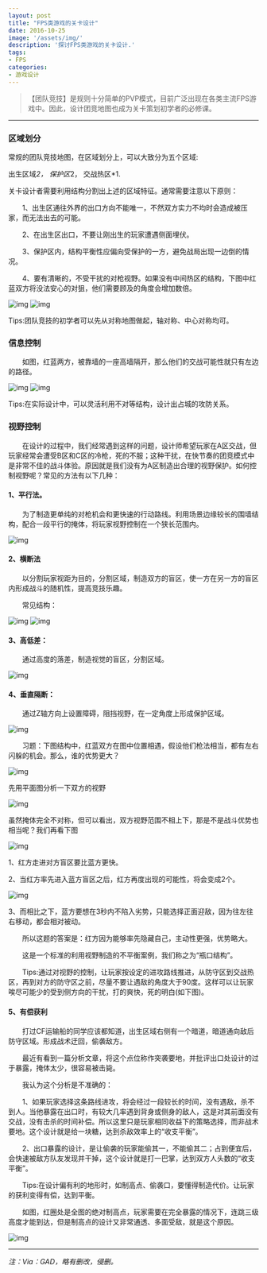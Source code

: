 ```yaml
---
layout: post
title: "FPS类游戏的关卡设计"
date: 2016-10-25
image: '/assets/img/'
description: '探讨FPS类游戏的关卡设计.'
tags:
- FPS
categories:
- 游戏设计
---
```


>【团队竞技】是规则十分简单的PVP模式，目前广泛出现在各类主流FPS游戏中。因此，设计团竞地图也成为关卡策划初学者的必修课。

---

### 区域划分

常规的团队竞技地图，在区域划分上，可以大致分为五个区域:  

出生区域*2， 保护区*2， 交战热区*1.

关卡设计者需要利用结构分割出上述的区域特征。通常需要注意以下原则：

　　1、出生区通往外界的出口方向不能唯一，不然双方实力不均时会造成被压家，而无法出去的可能。

　　2、在出生区出口，不要让刚出生的玩家遭遇侧面埋伏。

　　3、保护区内，结构平衡性应偏向受保护的一方，避免战局出现一边倒的情况。

　　4、要有清晰的，不受干扰的对枪视野。如果没有中间热区的结构，下图中红蓝双方将没法安心的对狙，他们需要顾及的角度会增加数倍。

![img](/assets/img/FPS/FPS-level-design-01.png)
![img](/assets/img/FPS/FPS-level-design-02.png)

Tips:团队竞技的初学者可以先从对称地图做起，轴对称、中心对称均可。

### 信息控制

　　如图，红蓝两方，被靠墙的一座高墙隔开，那么他们的交战可能性就只有左边的路径。

![img](/assets/img/FPS/FPS-level-design-03.png)
![img](/assets/img/FPS/FPS-level-design-04.png)

Tips:在实际设计中，可以灵活利用不对等结构，设计出占城的攻防关系。

### 视野控制

　　在设计的过程中，我们经常遇到这样的问题，设计师希望玩家在A区交战，但玩家经常会遭受B区和C区的冷枪，死的不服；这种干扰，在快节奏的团竞模式中是非常不佳的战斗体验。原因就是我们没有为A区制造出合理的视野保护。如何控制视野呢？常见的方法有以下几种：

#### 1、平行法。
　　为了制造更单纯的对枪机会和更快速的行动路线。利用场景边缘较长的围墙结构，配合一段平行的掩体，将玩家视野控制在一个狭长范围内。

![img](/assets/img/FPS/FPS-level-design-05.png)

#### 2、横断法

　　以分割玩家视距为目的，分割区域，制造双方的盲区，使一方在另一方的盲区内形成战斗的随机性，提高竞技乐趣。

　　常见结构：

![img](/assets/img/FPS/FPS-level-design-06.png)
![img](/assets/img/FPS/FPS-level-design-07.png)

#### 3、高低差：

　　通过高度的落差，制造视觉的盲区，分割区域。

![img](/assets/img/FPS/FPS-level-design-08.png)

#### 4、垂直隔断：

　　通过Z轴方向上设置障碍，阻挡视野，在一定角度上形成保护区域。

![img](/assets/img/FPS/FPS-level-design-09.png)


　　习题：下图结构中，红蓝双方在图中位置相遇，假设他们枪法相当，都有左右闪躲的机会。那么，谁的优势更大？

![img](/assets/img/FPS/FPS-level-design-10.png)

先用平面图分析一下双方的视野

![img](/assets/img/FPS/FPS-level-design-11.png)

虽然掩体完全不对称，但可以看出，双方视野范围不相上下，那是不是战斗优势也相当呢？我们再看下图

![img](/assets/img/FPS/FPS-level-design-12.png)

1、红方走进对方盲区要比蓝方更快。

2、当红方率先进入蓝方盲区之后，红方再度出现的可能性，将会变成2个。

![img](/assets/img/FPS/FPS-level-design-13.png)

3、而相比之下，蓝方要想在3秒内不陷入劣势，只能选择正面迎敌，因为往左往右移动，都会相对被动。

　　所以这题的答案是：红方因为能够率先隐藏自己，主动性更强，优势略大。

　　这是一个标准的利用视野制造的不平衡案例，我们称之为“瓶口结构”。

　　Tips:通过对视野的控制，让玩家按设定的进攻路线推进，从防守区到交战热区，再到对方的防守区之前，尽量不要让遇敌的角度大于90度。这样可以让玩家唉尽可能少的受到侧方向的干扰，打的爽快，死的明白(如下图)。

#### 5、有偿获利

　　打过CF运输船的同学应该都知道，出生区域右侧有一个暗道，暗道通向敌后防守区域。形成战术迂回，偷袭敌方。

　　最近有看到一篇分析文章，将这个点位称作突袭要地，并批评出口处设计的过于暴露，掩体太少，很容易被击毙。

　　我认为这个分析是不准确的：

　　1、如果玩家选择这条路线进攻，将会经过一段较长的时间，没有遇敌，杀不到人。当他暴露在出口时，有较大几率遇到背身或侧身的敌人，这是对其前面没有交战，没有击杀的时间补偿。所以这里只是玩家相同收益下的策略选择，而非战术要地。这个设计就是给一块糖，达到杀敌效率上的“收支平衡”。

　　2、出口暴露的设计，是让偷袭的玩家能偷其一，不能偷其二；占到便宜后，会快速被敌方队友发现并干掉，这个设计就是打一巴掌，达到双方人头数的“收支平衡”。

　　Tips:在设计偏有利的地形时，如制高点、偷袭口，要懂得制造代价。让玩家的获利变得有偿，达到平衡。

　　如图，红圈处是全图的绝对制高点，玩家需要在完全暴露的情况下，连跳三级高度才能到达，但是制高点的设计又非常通透、多面受敌，就是这个原因。

![img](/assets/img/FPS/FPS-level-design-14.png)

---

*注：Via：GAD，略有删改，侵删。*

